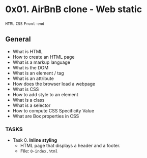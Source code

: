 # 0x01. AirBnB clone - Web static
`HTML` `CSS` `Front-end`

## General
* What is HTML
* How to create an HTML page
* What is a markup language
* What is the DOM
* What is an element / tag
* What is an attribute
* How does the browser load a webpage
* What is CSS
* How to add style to an element
* What is a class
* What is a selector
* How to compute CSS Specificity Value
* What are Box properties in CSS

### TASKS
+ Task 0. **Inline styling**
  * HTML page that displays a header and a footer.
  * File: `0-index.html`

